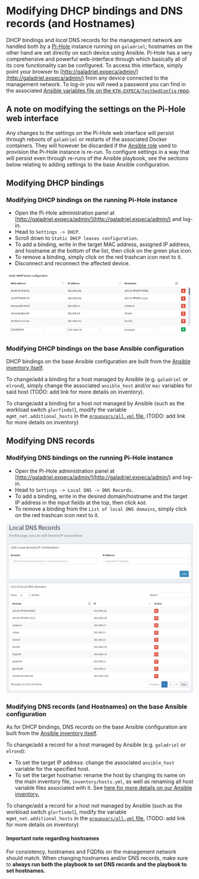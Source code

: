 # Modifying DHCP bindings and DNS records (and Hostnames)

DHCP bindings and *local* DNS records for the management network are handled both by a [Pi-Hole](https://pi-hole.net/) instance running on `galadriel`; hostnames on the other hand are set directly on each device using Ansible.
Pi-Hole has a very comprehensive and powerful web-interface through which basically all of its core functionality can be configured.
To access this interface, simply point your browser to [http://galadriel.expeca/admin/](http://galadriel.expeca/admin/) from any device connected to the management network.
To log-in you will need a password you can find in the associated [Ansible variables file on the `KTH-EXPECA/TestbedConfig` repo](https://github.com/KTH-EXPECA/TestbedConfig/blob/master/ansible/roles/pihole_dhcp_dns/vars/main.yml).

## A note on modifying the settings on the Pi-Hole web interface

Any changes to the settings on the Pi-Hole web interface will persist through reboots of `galadriel` or restarts of the associated Docker containers.
They will however be discarded if the [Ansible role](https://github.com/KTH-EXPECA/TestbedConfig/blob/master/ansible/roles/pihole_dhcp_dns/tasks/main.yml) used to provision the Pi-Hole instance is re-run.
To configure settings in a way that will persist even through re-runs of the Ansible playbook, see the sections below relating to adding settings to the base Ansible configuration.


## Modifying DHCP bindings

### Modifying DHCP bindings on the running Pi-Hole instance

- Open the Pi-Hole administration panel at [http://galadriel.expeca/admin/](http://galadriel.expeca/admin/) and log-in.
- Head to `Settings -> DHCP`.
- Scroll down to `Static DHCP leases configuration`.
- To add a binding, write in the target MAC address, assigned IP address, and hostname at the bottom of the list, then click on the green plus icon.
- To remove a binding, simply click on the red trashcan icon next to it.
- Disconnect and reconnect the affected device.

![](assets/DHCP_static_PiHole.png)

### Modifying DHCP bindings on the base Ansible configuration

DHCP bindings on the base Ansible configuration are built from the [Ansible inventory itself](https://github.com/KTH-EXPECA/TestbedConfig/tree/master/ansible/inventory).

To change/add a binding for a host managed by Ansible (e.g. `galadriel` or `elrond`), simply change the associated `ansible_host` and/or `mac` variables for said host (TODO: add link for more details on inventory).

To change/add a binding for a host *not* managed by Ansible (such as the workload switch `glorfindel`), modify the variable `mgmt_net.additional_hosts` in the [`groupvars/all.yml` file.](https://github.com/KTH-EXPECA/TestbedConfig/blob/master/ansible/inventory/group_vars/all.yml) (TODO: add link for more details on inventory)

## Modifying DNS records

### Modifying DNS bindings on the running Pi-Hole instance

- Open the Pi-Hole administration panel at [http://galadriel.expeca/admin/](http://galadriel.expeca/admin/) and log-in.
- Head to `Settings -> Local DNS -> DNS Records`.
- To add a binding, write in the desired domain/hostname and the target IP address in the input fields at the top, then click `Add`.
- To remove a binding from the `List of local DNS domains`, simply click on the red trashcan icon next to it.

![](assets/DNS_pihole.png)

### Modifying DNS records (and Hostnames) on the base Ansible configuration

As for DHCP bindings, DNS records on the base Ansible configuration are built from the [Ansible inventory itself](https://github.com/KTH-EXPECA/TestbedConfig/tree/master/ansible/inventory).

To change/add a record for a host managed by Ansible (e.g. `galadriel` or `elrond`):

- To set the target IP address: change the associated `ansible_host` variable for the specified host.
- To set the target hostname: rename the host by changing its name on the main inventory file, `inventory/hosts.yml`, as well as renaming all host variable files associated with it. See [here for more details on our Ansible inventory.](/tutorials/ansible/)

To change/add a record for a host *not* managed by Ansible (such as the workload switch `glorfindel`), modify the variable `mgmt_net.additional_hosts` in the [`groupvars/all.yml` file.](https://github.com/KTH-EXPECA/TestbedConfig/blob/master/ansible/inventory/group_vars/all.yml) (TODO: add link for more details on inventory)

#### Important note regarding hostnames

For consistency, hostnames and FQDNs on the management network should match.
When changing hostnames and/or DNS records, make sure to **always run both the playbook to set DNS records and the playbook to set hostnames.**